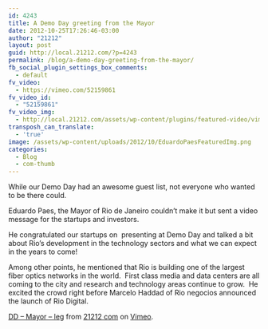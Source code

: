 ```yaml
---
id: 4243
title: A Demo Day greeting from the Mayor
date: 2012-10-25T17:26:46-03:00
author: "21212"
layout: post
guid: http://local.21212.com/?p=4243
permalink: /blog/a-demo-day-greeting-from-the-mayor/
fb_social_plugin_settings_box_comments:
  - default
fv_video:
  - https://vimeo.com/52159861
fv_video_id:
  - "52159861"
fv_video_img:
  - http://local.21212.com/assets/wp-content/plugins/featured-video/vimeo.jpg
transposh_can_translate:
  - 'true'
image: /assets/wp-content/uploads/2012/10/EduardoPaesFeaturedImg.png
categories:
  - Blog
  - com-thumb
---
```

While our Demo Day had an awesome guest list, not everyone who wanted to be there could.

Eduardo Paes, the Mayor of Rio de Janeiro couldn&#8217;t make it but sent a video message for the startups and investors.

He congratulated our startups on  presenting at Demo Day and talked a bit about Rio&#8217;s development in the technology sectors and what we can expect in the years to come!

Among other points, he mentioned that Rio is building one of the largest fiber optics networks in the world.  First class media and data centers are all coming to the city and research and technology areas continue to grow.  He excited the crowd right before Marcelo Haddad of Rio negocios announced the launch of Rio Digital.



[DD &#8211; Mayor &#8211; leg](http://vimeo.com/52159861) from [21212 com](http://vimeo.com/by21212com) on [Vimeo](http://vimeo.com).